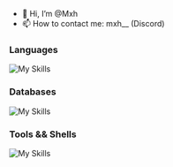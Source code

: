 - 🤖 Hi, I’m @Mxh
- 📫 How to contact me: mxh__ (Discord)

### Languages
![My Skills](https://skillicons.dev/icons?i=c,cpp,rust,python,lua)
### Databases
![My Skills](https://skillicons.dev/icons?i=mysql,postgresql)
### Tools && Shells
![My Skills](https://skillicons.dev/icons?i=docker,bash,powershell)

